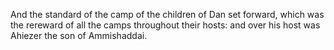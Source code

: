 And the standard of the camp of the children of Dan set forward, which was the rereward of all the camps throughout their hosts: and over his host was Ahiezer the son of Ammishaddai.
